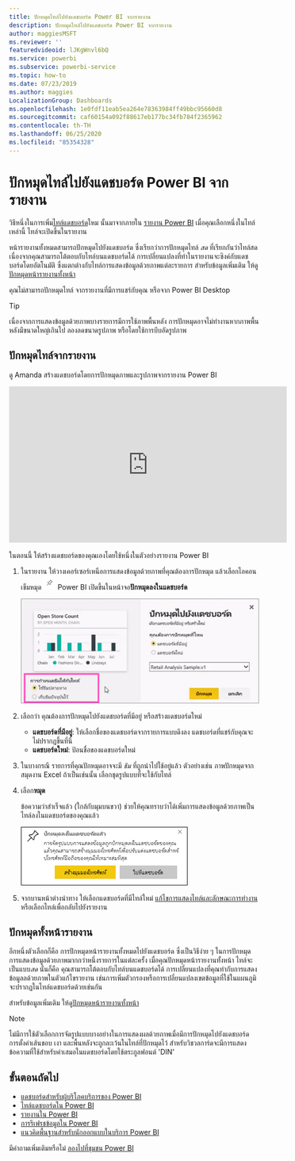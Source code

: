 ```yaml
---
title: ปักหมุดไทล์ไปยังแดชบอร์ด Power BI จากรายงาน
description: ปักหมุดไทล์ไปยังแดชบอร์ด Power BI จากรายงาน
author: maggiesMSFT
ms.reviewer: ''
featuredvideoid: lJKgWnvl6bQ
ms.service: powerbi
ms.subservice: powerbi-service
ms.topic: how-to
ms.date: 07/23/2019
ms.author: maggies
LocalizationGroup: Dashboards
ms.openlocfilehash: 1e0fdf11eab5ea264e78363984ff49bbc95660d8
ms.sourcegitcommit: caf60154a092f88617eb177bc34fb784f2365962
ms.contentlocale: th-TH
ms.lasthandoff: 06/25/2020
ms.locfileid: "85354328"
---
```

# <a name="pin-a-tile-to-a-power-bi-dashboard-from-a-report"></a>ปักหมุดไทล์ไปยังแดชบอร์ด Power BI จากรายงาน

วิธีหนึ่งในการเพิ่ม[ไทล์แดชบอร์ด](../consumer/end-user-tiles.md)ใหม นั้นมาจากภายใน [รายงาน Power BI](../consumer/end-user-reports.md) เมื่อคุณเลือกหนึ่งในไทล์เหล่านี้ ไทล์จะเปิดขึ้นในรายงาน

หน้ารายงานทั้งหมดสามารถปักหมุดไปยังแดชบอร์ด ซึ่งเรียกว่าการปักหมุดไทล์ *สด* ที่เรียกกันว่าไทล์สดเนื่องจากคุณสามารถโต้ตอบกับไทล์บนแดชบอร์ดได้ การเปลี่ยนแปลงที่ทำในรายงานจะซิงค์กับแดชบอร์ดโดยอัตโนมัติ ซึ่งแตกต่างกับไทล์การแสดงข้อมูลด้วยภาพแต่ละรายการ สำหรับข้อมูลเพิ่มเติม ให้ดู[ปักหมุดหน้ารายงานทั้งหน้า](#pin-an-entire-report-page)

คุณไม่สามารถปักหมุดไทล์ จากรายงานที่มีการแชร์กับคุณ หรือจาก Power BI Desktop 

> [!TIP]
> เนื่องจากการแสดงข้อมูลด้วยภาพบางรายการมีการใช้ภาพพื้นหลัง การปักหมุดอาจไม่ทำงานหากภาพพื้นหลังมีขนาดใหญ่เกินไป ลองลดขนาดรูปภาพ หรือโดยใช้การบีบอัดรูปภาพ  
> 
> 

## <a name="pin-a-tile-from-a-report"></a>ปักหมุดไทล์จากรายงาน
ดู Amanda สร้างแดชบอร์ดโดยการปักหมุดภาพและรูปภาพจากรายงาน Power BI
    

<iframe width="560" height="315" src="https://www.youtube.com/embed/lJKgWnvl6bQ" frameborder="0" allowfullscreen></iframe>

ในตอนนี้ ให้สร้างแดชบอร์ดของคุณเองโดยใช้หนึ่งในตัวอย่างรายงาน Power BI

1. ในรายงาน ให้วางเคอร์เซอร์เหนือการแสดงข้อมูลด้วยภาพที่คุณต้องการปักหมุด แล้วเลือกไอคอนเข็มหมุด ![ไอคอนเข็มหมุด](media/service-dashboard-pin-tile-from-report/pbi_pintile_small.png) Power BI เปิดขึ้นในหน้าจอ**ปักหมุดลงในแดชบอร์ด**
   
     ![ได้ปักหมุดหน้าต่างแดชบอร์ด](media/service-dashboard-pin-tile-from-report/pbi_themes2.png)
2. เลือกว่า คุณต้องการปักหมุดไปยังแดชบอร์ดที่มีอยู่ หรือสร้างแดชบอร์ดใหม่
   
   * **แดชบอร์ดที่มีอยู่**: ให้เลือกชื่อของแดชบอร์ดจากรายการแบบดึงลง แดชบอร์ดที่แชร์กับคุณจะไม่ปรากฏขึ้นที่นี่
   * **แดชบอร์ดใหม่**: ป้อนชื่อของแดชบอร์ดใหม่
3. ในบางกรณี รายการที่คุณปักหมุดอาจจะมี *ธีม* ที่ถูกนำไปใช้อยู่แล้ว ตัวอย่างเช่น ภาพปักหมุดจากสมุดงาน Excel ถ้าเป็นเช่นนั้น เลือกชุดรูปแบบที่จะใช้กับไทล์
4. เลือก**หมุด**
   
   ข้อความว่าสำเร็จแล้ว (ใกล้กับมุมบนขวา) ช่วยให้คุณทราบว่าได้เพิ่มการแสดงข้อมูลด้วยภาพเป็นไทล์ลงในแดชบอร์ดของคุณแล้ว
   
   ![ข้อความแสดงความสำเร็จ](media/service-dashboard-pin-tile-from-report/pinsuccess.png)
5. จากบานหน้าต่างนำทาง ให้เลือกแดชบอร์ดที่มีไทล์ใหม่ [แก้ไขการแสดงไทล์และลักษณะการทำงาน](service-dashboard-edit-tile.md)หรือเลือกไทล์เพื่อกลับไปยังรายงาน

## <a name="pin-an-entire-report-page"></a>ปักหมุดทั้งหน้ารายงาน
อีกหนึ่งตัวเลือกก็คือ การปักหมุดหน้ารายงานทั้งหมดไปยังแดชบอร์ด ซึ่งเป็นวิธีง่าย ๆ ในการปักหมุดการแสดงข้อมูลด้วยภาพมากกว่าหนึ่งรายการในแต่ละครั้ง เมื่อคุณปักหมุดหน้ารายงานทั้งหน้า ไทล์จะเป็นแบบ*สด* นั่นก็คือ คุณสามารถโต้ตอบกับไทล์บนแดชบอร์ดได้ การเปลี่ยนแปลงที่คุณทำกับการแสดงข้อมูลลด้วยภาพในตัวแก้ไขรายงาน เช่นการเพิ่มตัวกรองหรือการเปลี่ยนแปลงเขตข้อมูลที่ใช้ในแผนภูมิ จะปรากฏในไทล์แดชบอร์ดด้วยเช่นกัน  

สำหรับข้อมูลเพิ่มเติม ให้ดู[ปักหมุดหน้ารายงานทั้งหน้า](service-dashboard-pin-live-tile-from-report.md)

> [!NOTE]
> ไม่มีการใช้ตัวเลือกการจัดรูปแบบบางอย่างในการแสดงผลด้วยภาพเมื่อมีการปักหมุดไปยังแดชบอร์ด การตั้งค่าเส้นขอบ เงา และพื้นหลังจะถูกละเว้นในไทล์ที่ปักหมุดไว้ สำหรับวิชวลการ์ดจะมีการแสดงข้อความที่ใช้สำหรับค่าเสมอในแดชบอร์ดโดยใช้ตระกูลฟอนต์ 'DIN' 
> 
>

## <a name="next-steps"></a>ขั้นตอนถัดไป
- [แดชบอร์ดสำหรับผู้บริโภคบริการของ Power BI](../consumer/end-user-dashboards.md)
- [ไทล์แดชบอร์ดใน Power BI](../consumer/end-user-tiles.md)
- [รายงานใน Power BI](../consumer/end-user-reports.md)
- [การรีเฟรชข้อมูลใน Power BI](../connect-data/refresh-data.md)
- [แนวคิดพื้นฐานสำหรับนักออกแบบในบริการ Power BI](../fundamentals/service-basic-concepts.md)

มีคำถามเพิ่มเติมหรือไม่ [ลองไปที่ชุมชน Power BI](https://community.powerbi.com/)
